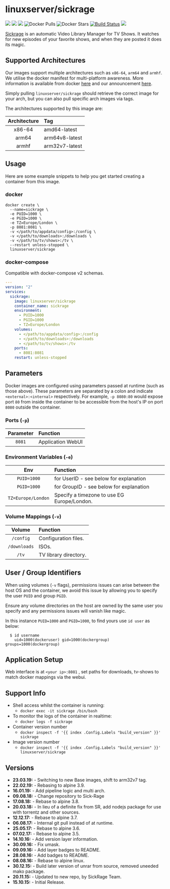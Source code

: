 # linuxserver/sickrage

[![](https://img.shields.io/discord/354974912613449730.svg?logo=discord&label=LSIO%20Discord&style=flat-square)](https://discord.gg/YWrKVTn) [![](https://images.microbadger.com/badges/version/linuxserver/sickrage.svg)](https://microbadger.com/images/linuxserver/sickrage) [![](https://images.microbadger.com/badges/image/linuxserver/sickrage.svg)](https://microbadger.com/images/linuxserver/sickrage) ![Docker Pulls](https://img.shields.io/docker/pulls/linuxserver/sickrage.svg) ![Docker Stars](https://img.shields.io/docker/stars/linuxserver/sickrage.svg) [![Build Status](https://ci.linuxserver.io/buildStatus/icon?job=Docker-Pipeline-Builders/docker-sickrage/master)](https://ci.linuxserver.io/job/Docker-Pipeline-Builders/job/docker-sickrage/job/master/) [![](https://lsio-ci.ams3.digitaloceanspaces.com/linuxserver/sickrage/latest/badge.svg)](https://lsio-ci.ams3.digitaloceanspaces.com/linuxserver/sickrage/latest/index.html)

[Sickrage](https://sick-rage.github.io/) is an automatic Video Library Manager for TV Shows. It watches for new episodes of your favorite shows, and when they are posted it does its magic.

## Supported Architectures

Our images support multiple architectures such as `x86-64`, `arm64` and `armhf`. We utilise the docker manifest for multi-platform awareness. More information is available from docker [here](https://github.com/docker/distribution/blob/master/docs/spec/manifest-v2-2.md#manifest-list) and our announcement [here](https://blog.linuxserver.io/2019/02/21/the-lsio-pipeline-project/).

Simply pulling `linuxserver/sickrage` should retrieve the correct image for your arch, but you can also pull specific arch images via tags.

The architectures supported by this image are:

| Architecture | Tag |
| :---: | :--- |
| x86-64 | amd64-latest |
| arm64 | arm64v8-latest |
| armhf | arm32v7-latest |

## Usage

Here are some example snippets to help you get started creating a container from this image.

### docker

```text
docker create \
  --name=sickrage \
  -e PUID=1000 \
  -e PGID=1000 \
  -e TZ=Europe/London \
  -p 8081:8081 \
  -v </path/to/appdata/config>:/config \
  -v </path/to/downloads>:/downloads \
  -v </path/to/tv/shows>:/tv \
  --restart unless-stopped \
  linuxserver/sickrage
```

### docker-compose

Compatible with docker-compose v2 schemas.

```yaml
---
version: "2"
services:
  sickrage:
    image: linuxserver/sickrage
    container_name: sickrage
    environment:
      - PUID=1000
      - PGID=1000
      - TZ=Europe/London
    volumes:
      - </path/to/appdata/config>:/config
      - </path/to/downloads>:/downloads
      - </path/to/tv/shows>:/tv
    ports:
      - 8081:8081
    restart: unless-stopped
```

## Parameters

Docker images are configured using parameters passed at runtime \(such as those above\). These parameters are separated by a colon and indicate `<external>:<internal>` respectively. For example, `-p 8080:80` would expose port `80` from inside the container to be accessible from the host's IP on port `8080` outside the container.

### Ports \(`-p`\)

| Parameter | Function |
| :---: | :--- |
| `8081` | Application WebUI |

### Environment Variables \(`-e`\)

| Env | Function |
| :---: | :--- |
| `PUID=1000` | for UserID - see below for explanation |
| `PGID=1000` | for GroupID - see below for explanation |
| `TZ=Europe/London` | Specify a timezone to use EG Europe/London. |

### Volume Mappings \(`-v`\)

| Volume | Function |
| :---: | :--- |
| `/config` | Configuration files. |
| `/downloads` | ISOs. |
| `/tv` | TV library directory. |

## User / Group Identifiers

When using volumes \(`-v` flags\), permissions issues can arise between the host OS and the container, we avoid this issue by allowing you to specify the user `PUID` and group `PGID`.

Ensure any volume directories on the host are owned by the same user you specify and any permissions issues will vanish like magic.

In this instance `PUID=1000` and `PGID=1000`, to find yours use `id user` as below:

```text
  $ id username
    uid=1000(dockeruser) gid=1000(dockergroup) groups=1000(dockergroup)
```

## Application Setup

Web interface is at `<your ip>:8081` , set paths for downloads, tv-shows to match docker mappings via the webui.

## Support Info

* Shell access whilst the container is running: 
  * `docker exec -it sickrage /bin/bash`
* To monitor the logs of the container in realtime: 
  * `docker logs -f sickrage`
* Container version number 
  * `docker inspect -f '{{ index .Config.Labels "build_version" }}' sickrage`
* Image version number
  * `docker inspect -f '{{ index .Config.Labels "build_version" }}' linuxserver/sickrage`

## Versions

* **23.03.19:** - Switching to new Base images, shift to arm32v7 tag.
* **22.02.19:** - Rebasing to alpine 3.9.
* **16.01.19:** - Add pipeline logic and multi arch.
* **09.08.18:** - Change repository to Sick-Rage
* **17.08.18:** - Rebase to alpine 3.8.
* **20.03.18:** - In lieu of a definite fix from SR, add nodejs package for use with torrentz and other sources.
* **12.12.17:** - Rebase to alpine 3.7.
* **06.08.17:** - Internal git pull instead of at runtime.
* **25.05.17:** - Rebase to alpine 3.6.
* **07.02.17:** - Rebase to alpine 3.5.
* **14.10.16:** - Add version layer information.
* **30.09.16:** - Fix umask.
* **09.09.16:** - Add layer badges to README.
* **28.08.16:** - Add badges to README.
* **08.08.16:** - Rebase to alpine linux.
* **30.12.15:** - Build later version of unrar from source, removed uneeded mako package.
* **20.11.15:** - Updated to new repo, by SickRage Team.
* **15.10.15:** - Initial Release.

